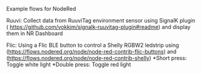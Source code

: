Example flows for NodeRed

Ruuvi:
Collect data from RuuviTag environment sensor using SignalK plugin ( https://github.com/vokkim/signalk-ruuvitag-plugin#readme) and display them in NR Dashboard

Flic:
Using a Flic BLE button to control a Shelly RGBW2 ledstrip using (https://flows.nodered.org/node/node-red-contrib-flic-buttons) and (https://flows.nodered.org/node/node-red-contrib-shelly)
  *Short press: Toggle white light
  *Double press: Toggle red light
